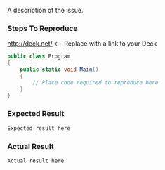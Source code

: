 A description of the issue.

### Steps To Reproduce

http://deck.net/ <-- Replace with a link to your Deck

```csharp
public class Program
{
    public static void Main()
    {
        // Place code required to reproduce here
    }
}
```

### Expected Result

```js
Expected result here
```

### Actual Result

```js
Actual result here
```
